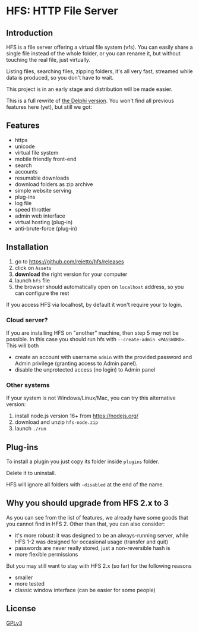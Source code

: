 # HFS: HTTP File Server

## Introduction

HFS is a file server offering a virtual file system (vfs).
You can easily share a single file instead of the whole folder,
or you can rename it, but without touching the real file, just virtually.

Listing files, searching files, zipping folders, it's all very fast, streamed while data is produced, so you don't have to wait. 

This project is in an early stage and distribution will be made easier.

This is a full rewrite of [the Delphi version](https://github.com/rejetto/hfs2).
You won't find all previous features here (yet), but still we got:

## Features

- https
- unicode
- virtual file system
- mobile friendly front-end
- search
- accounts
- resumable downloads
- download folders as zip archive
- simple website serving
- plug-ins
- log file
- speed throttler
- admin web interface
- virtual hosting (plug-in)
- anti-brute-force (plug-in)

## Installation

1. go to https://github.com/rejetto/hfs/releases
2. click on `Assets`
3. **download** the right version for your computer
4. launch `hfs` file
5. the browser should automatically open on `localhost` address, so you can configure the rest

If you access HFS via localhost, by default it won't require your to login.

### Cloud server?

If you are installing HFS on "another" machine, then step 5 may not be possible.
In this case you should run hfs with `--create-admin <PASSWORD>`.
This will both
- create an account with username `admin` with the provided password and Admin privilege (granting access to Admin panel). 
- disable the unprotected access (no login) to Admin panel

### Other systems

If your system is not Windows/Linux/Mac, you can try this alternative version:

1. install node.js version 16+ from https://nodejs.org/
2. download and unzip `hfs-node.zip`
3. launch `./run`

## Plug-ins

To install a plugin you just copy its folder inside `plugins` folder.

Delete it to uninstall.

HFS will ignore all folders with `-disabled` at the end of the name.

## Why you should upgrade from HFS 2.x to 3

As you can see from the list of features, we already have some goods that you cannot find in HFS 2.
Other than that, you can also consider: 

- it's more robust: it was designed to be an always-running server, while HFS 1-2 was designed for occasional usage (transfer and quit) 
- passwords are never really stored, just a non-reversible hash is
- more flexible permissions

But you may still want to stay with HFS 2.x (so far) for the following reasons

- smaller
- more tested
- classic window interface (can be easier for some people)

## License

[GPLv3](https://github.com/rejetto/hfs/blob/master/LICENSE.txt)
